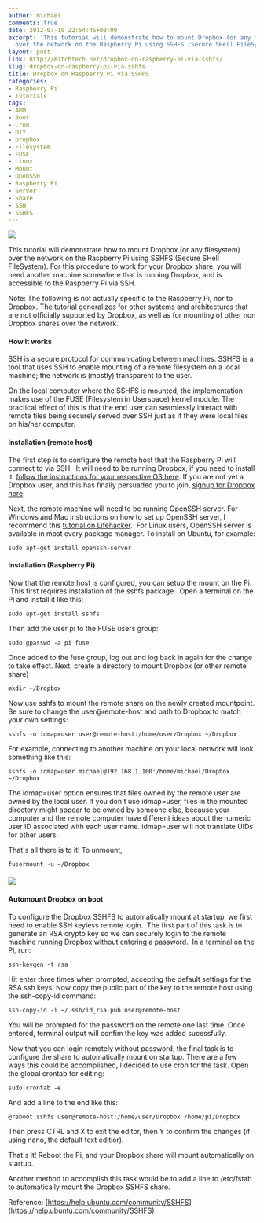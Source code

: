 ```yaml
---
author: michael
comments: true
date: 2012-07-10 22:54:46+00:00
excerpt: 'This tutorial will demonstrate how to mount Dropbox (or any filesystem)
  over the network on the Raspberry Pi using SSHFS (Secure SHell FileSystem). '
layout: post
link: http://mitchtech.net/dropbox-on-raspberry-pi-via-sshfs/
slug: dropbox-on-raspberry-pi-via-sshfs
title: Dropbox on Raspberry Pi via SSHFS
categories:
- Raspberry Pi
- Tutorials
tags:
- ARM
- Boot
- Cron
- DIY
- Dropbox
- Filesystem
- FUSE
- Linux
- Mount
- OpenSSH
- Raspberry Pi
- Server
- Share
- SSH
- SSHFS
---
```


[![](http://mitchtech.net/wp-content/uploads/2012/07/pi-dropbox-300x225.png)](http://mitchtech.net/dropbox-on-raspberry-pi-via-sshfs/pi-dropbox/)

This tutorial will demonstrate how to mount Dropbox (or any filesystem) over the network on the Raspberry Pi using SSHFS (Secure SHell FileSystem). For this procedure to work for your Dropbox share, you will need another machine somewhere that is running Dropbox, and is accessible to the Raspberry Pi via SSH.

Note: The following is not actually specific to the Raspberry Pi, nor to Dropbox. The tutorial generalizes for other systems and architectures that are not officially supported by Dropbox, as well as for mounting of other non Dropbox shares over the network.

#### How it works

SSH is a secure protocol for communicating between machines. SSHFS is a tool that uses SSH to enable mounting of a remote filesystem on a local machine; the network is (mostly) transparent to the user.

On the local computer where the SSHFS is mounted, the implementation makes use of the FUSE (Filesystem in Userspace) kernel module. The practical effect of this is that the end user can seamlessly interact with remote files being securely served over SSH just as if they were local files on his/her computer.

#### Installation (remote host)

The first step is to configure the remote host that the Raspberry Pi will connect to via SSH.  It will need to be running Dropbox, if you need to install it, [follow the instructions for your respective OS here](https://www.dropbox.com/install). If you are not yet a Dropbox user, and this has finally persuaded you to join, [signup for Dropbox here](http://db.tt/WG4dR9shttp://db.tt/WG4dR9s).

Next, the remote machine will need to be running OpenSSH server. For Windows and Mac instructions on how to set up OpenSSH server, I recommend this [tutorial on Lifehacker](http://lifehacker.com/205090/geek-to-live--set-up-a-personal-home-ssh-servervvvvvvvvvvv).  For Linux users, OpenSSH server is available in most every package manager. To install on Ubuntu, for example:

```
sudo apt-get install openssh-server

```

#### Installation (Raspberry Pi)

Now that the remote host is configured, you can setup the mount on the Pi.  This first requires installation of the sshfs package.  Open a terminal on the Pi and install it like this:

```
sudo apt-get install sshfs

```

Then add the user pi to the FUSE users group:

```
sudo gpasswd -a pi fuse
```

Once added to the fuse group, log out and log back in again for the change to take effect. Next, create a directory to mount Dropbox (or other remote share)

```
mkdir ~/Dropbox
```

Now use sshfs to mount the remote share on the newly created mountpoint. Be sure to change the user@remote-host and path to Dropbox to match your own settings:

```
sshfs -o idmap=user user@remote-host:/home/user/Dropbox ~/Dropbox

```

For example, connecting to another machine on your local network will look something like this:

```
sshfs -o idmap=user michael@192.168.1.100:/home/michael/Dropbox ~/Dropbox

```

The idmap=user option ensures that files owned by the remote user are owned by the local user. If you don't use idmap=user, files in the mounted directory might appear to be owned by someone else, because your computer and the remote computer have different ideas about the numeric user ID associated with each user name. idmap=user will not translate UIDs for other users.

That's all there is to it! To unmount,

```
fusermount -u ~/Dropbox

```

#### [![](http://mitchtech.net/wp-content/uploads/2012/07/raspberry-dropbox-300x267.png)](http://mitchtech.net/dropbox-on-raspberry-pi-via-sshfs/raspberry-dropbox/)

#### Automount Dropbox on boot

To configure the Dropbox SSHFS to automatically mount at startup, we first need to enable SSH keyless remote login.  The first part of this task is to generate an RSA crypto key so we can securely login to the remote machine running Dropbox without entering a password.  In a terminal on the Pi, run:

```
ssh-keygen -t rsa
```

Hit enter three times when prompted, accepting the default settings for the RSA ssh keys. Now copy the public part of the key to the remote host using the ssh-copy-id command:

```
ssh-copy-id -i ~/.ssh/id_rsa.pub user@remote-host
```

You will be prompted for the password on the remote one last time. Once entered, terminal output will confim the key was added sucessfully.

Now that you can login remotely without password, the final task is to configure the share to automatically mount on startup. There are a few ways this could be accomplished, I decided to use cron for the task. Open the global crontab for editing:

```
sudo crontab -e
```

And add a line to the end like this:

```
@reboot sshfs user@remote-host:/home/user/Dropbox /home/pi/Dropbox
```

Then press CTRL and X to exit the editor, then Y to confirm the changes (if using nano, the default text editior).

That's it! Reboot the Pi, and your Dropbox share will mount automatically on startup.

Another method to accomplish this task would be to add a line to /etc/fstab to automatically mount the Dropbox SSHFS share.

Reference: [https://help.ubuntu.com/community/SSHFS](https://help.ubuntu.com/community/SSHFS)

